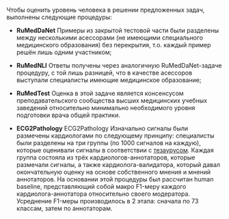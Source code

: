 Чтобы оценить уровень человека в решении предложенных задач, выполнены следующие процедуры:

- **RuMedDaNet** Примеры из закрытой тестовой части были разделены между несколькими асессорами (не имеющими специального медицинского образования) без перекрытия, т.о. каждый пример решён лишь одним участником;

- **RuMedNLI** Ответы получены через аналогичную RuMedDaNet-задаче процедуру, с той лишь разницей, что в качестве асессоров выступали специалисты имеющие медицинское образование;

- **RuMedTest** Оценка в этой задаче является консенсусом преподавательского сообщества высших медицинских учебных заведений относительно минимально необходимого уровня подготовки врача общей практики.

- **ECG2Pathology** ECG2Pathology Изначально сигналы были размечены кардиологами по следующему принципу: специалисты были разделены на три группы (по 1000 сигналов на каждую), которые оценивали сигналы в соответствии с [тезаурусом](https://ecg.ru/thesaurus). Каждая группа состояла из трёх кардиологов-аннотаторов, которые размечали сигналы, а также кардиолога-валидатора, который давал окончательную оценку на основе собственного мнения и мнений аннотаторов. На основании этой процедуры был рассчитан human baseline, представляющий собой макро F1-меру каждого кардиолога-аннотатора относительно своего модератора. Усреднение F1-меры производилось в 2 этапа: сначала по 73 классам, затем по аннотаторам.
